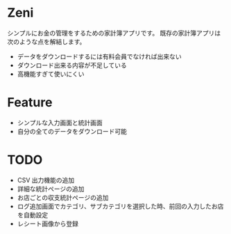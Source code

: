 # Zeni

シンプルにお金の管理をするための家計簿アプリです。
既存の家計簿アプリは次のような点を解結します。

- データをダウンロードするには有料会員でなければ出来ない
- ダウンロード出来る内容が不足している
- 高機能すぎて使いにくい

# Feature

- シンプルな入力画面と統計画面
- 自分の全てのデータをダウンロード可能

# TODO

- CSV 出力機能の追加
- 詳細な統計ページの追加
- お店ごとの収支統計ページの追加
- ログ追加画面でカテゴリ、サブカテゴリを選択した時、前回の入力したお店を自動設定
- レシート画像から登録

